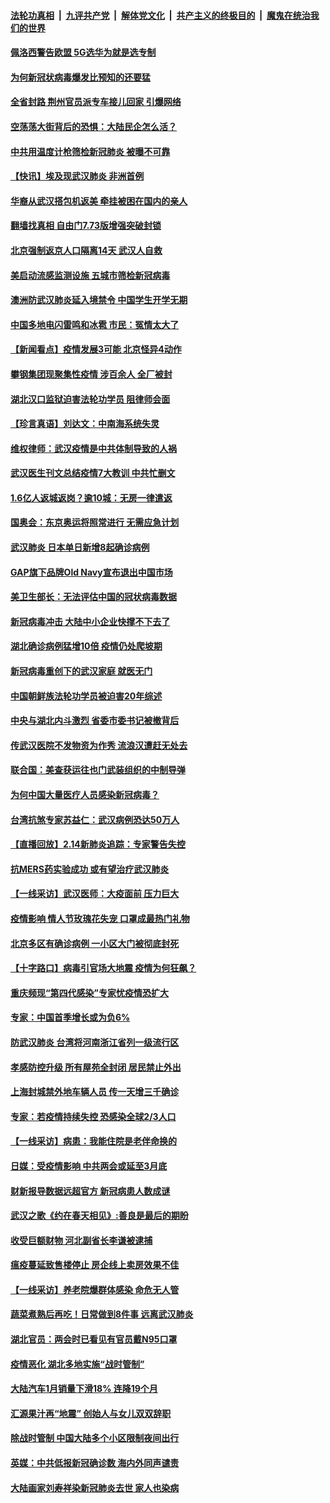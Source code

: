 ####  [法轮功真相](../../../../basic/blob/master/README.md?t=02150639) &nbsp;|&nbsp; [九评共产党](../../../../9ping.md/blob/master/README.md?t=02150639) &nbsp;|&nbsp; [解体党文化](../../../../jtdwh.md/blob/master/README.md?t=02150639)  &nbsp;|&nbsp; [共产主义的终极目的](../../../../gczydzjmd.md/blob/master/README.md?t=02150639) &nbsp;|&nbsp; [魔鬼在统治我们的世界](../../../../mgztzwmdsj.md/blob/master/README.md?t=02150639) 

#### [佩洛西警告欧盟 5G选华为就是选专制](../pages/nsc413/n11869898.md?t=02150639) 

#### [为何新冠状病毒爆发比预知的还要猛](../pages/nsc413/n11869828.md?t=02150639) 

#### [全省封路 荆州官员派专车接儿回家 引爆网络](../pages/nsc413/n11869853.md?t=02150639) 

#### [空荡荡大街背后的恐惧：大陆民企怎么活？](../pages/nsc413/n11869676.md?t=02150639) 

#### [中共用温度计枪筛检新冠肺炎 被曝不可靠](../pages/nsc413/n11869707.md?t=02150639) 

#### [【快讯】埃及现武汉肺炎 非洲首例](../pages/nsc413/n11869766.md?t=02150639) 

#### [华裔从武汉搭包机返美 牵挂被困在国内的亲人](../pages/nsc413/n11869711.md?t=02150639) 

#### [翻墙找真相 自由门7.73版增强突破封锁](../pages/nsc413/n11869569.md?t=02150639) 

#### [北京强制返京人口隔离14天 武汉人自救](../pages/nsc413/n11869537.md?t=02150639) 

#### [美启动流感监测设施 五城市筛检新冠病毒](../pages/nsc413/n11869689.md?t=02150639) 

#### [澳洲防武汉肺炎延入境禁令 中国学生开学无期](../pages/nsc413/n11869546.md?t=02150639) 

#### [中国多地电闪雷鸣和冰雹 市民：冤情太大了](../pages/nsc413/n11869531.md?t=02150639) 

#### [【新闻看点】疫情发展3可能 北京怪异4动作](../pages/nsc413/n11869486.md?t=02150639) 

#### [攀钢集团现聚集性疫情 涉百余人 全厂被封](../pages/nsc413/n11869126.md?t=02150639) 

#### [湖北汉口监狱迫害法轮功学员 阻律师会面](../pages/nsc413/n11866766.md?t=02150639) 

#### [【珍言真语】刘达文：中南海系统失灵](../pages/nsc413/n11869465.md?t=02150639) 

#### [维权律师：武汉疫情是中共体制导致的人祸](../pages/nsc413/n11869205.md?t=02150639) 

#### [武汉医生刊文总结疫情7大教训 中共忙删文](../pages/nsc413/n11869244.md?t=02150639) 

#### [1.6亿人返城返岗？逾10城：无房一律遣返](../pages/nsc413/n11869360.md?t=02150639) 

#### [国奥会：东京奥运将照常进行 无需应急计划](../pages/nsc413/n11869422.md?t=02150639) 

#### [武汉肺炎 日本单日新增8起确诊病例](../pages/nsc413/n11869272.md?t=02150639) 

#### [GAP旗下品牌Old Navy宣布退出中国市场](../pages/nsc413/n11869319.md?t=02150639) 

#### [美卫生部长：无法评估中国的冠状病毒数据](../pages/nsc413/n11869301.md?t=02150639) 

#### [新冠病毒冲击 大陆中小企业快撑不下去了](../pages/nsc413/n11869259.md?t=02150639) 

#### [湖北确诊病例猛增10倍 疫情仍处爬坡期](../pages/nsc413/n11869173.md?t=02150639) 

#### [新冠病毒重创下的武汉家庭 就医无门](../pages/nsc413/n11869180.md?t=02150639) 

#### [中国朝鲜族法轮功学员被迫害20年综述](../pages/nsc413/n11846618.md?t=02150639) 

#### [中央与湖北内斗激烈 省委市委书记被撤背后](../pages/nsc413/n11868325.md?t=02150639) 

#### [传武汉医院不发物资为作秀 流浪汉遭赶无处去](../pages/nsc413/n11868856.md?t=02150639) 

#### [联合国：美查获运往也门武装组织的中制导弹](../pages/nsc413/n11868677.md?t=02150639) 

#### [为何中国大量医疗人员感染新冠病毒？](../pages/nsc413/n11869001.md?t=02150639) 

#### [台湾抗煞专家苏益仁：武汉病例恐达50万人](../pages/nsc413/n11869027.md?t=02150639) 

#### [【直播回放】2.14新肺炎追踪：专家警告失控](../pages/nsc413/n11868930.md?t=02150639) 

#### [抗MERS药实验成功 或有望治疗武汉肺炎](../pages/nsc413/n11868912.md?t=02150639) 


#### [【一线采访】武汉医师：大疫面前 压力巨大](../pages/nsc413/n11868829.md?t=02150639) 

#### [疫情影响 情人节玫瑰花失宠 口罩成最热门礼物](../pages/nsc413/n11868711.md?t=02150639) 

#### [北京多区有确诊病例 一小区大门被彻底封死](../pages/nsc413/n11868846.md?t=02150639) 

#### [【十字路口】病毒引官场大地震 疫情为何狂飙？](../pages/nsc413/n11867660.md?t=02150639) 

#### [重庆频现“第四代感染”专家忧疫情恐扩大](../pages/nsc413/n11868724.md?t=02150639) 

#### [专家：中国首季增长或为负6%](../pages/nsc413/n11868582.md?t=02150639) 

#### [防武汉肺炎 台湾将河南浙江省列一级流行区](../pages/nsc413/n11868612.md?t=02150639) 

#### [孝感防控升级 所有屋苑全封闭 居民禁止外出](../pages/nsc413/n11868558.md?t=02150639) 

#### [上海封城禁外地车辆人员 传一天增三千确诊](../pages/nsc413/n11868378.md?t=02150639) 

#### [专家：若疫情持续失控 恐感染全球2/3人口](../pages/nsc413/n11868428.md?t=02150639) 

#### [【一线采访】病患：我能住院是老伴命换的](../pages/nsc413/n11867769.md?t=02150639) 

#### [日媒：受疫情影响 中共两会或延至3月底](../pages/nsc413/n11868231.md?t=02150639) 

#### [财新报导数据远超官方 新冠病患人数成谜](../pages/nsc413/n11868190.md?t=02150639) 

#### [武汉之歌《约在春天相见》:善良是最后的期盼](../pages/nsc413/n11868413.md?t=02150639) 

#### [收受巨额财物 河北副省长李谦被逮捕](../pages/nsc413/n11868451.md?t=02150639) 

#### [瘟疫蔓延致售楼停止 房企线上卖房效果不佳](../pages/nsc413/n11868146.md?t=02150639) 

#### [【一线采访】养老院爆群体感染 命危无人管](../pages/nsc413/n11868341.md?t=02150639) 

#### [蔬菜煮熟后再吃！日常做到8件事 远离武汉肺炎](../pages/nsc413/n11867364.md?t=02150639) 

#### [湖北官员：两会时已看见有官员戴N95口罩](../pages/nsc413/n11867926.md?t=02150639) 

#### [疫情恶化 湖北多地实施“战时管制”](../pages/nsc413/n11868179.md?t=02150639) 

#### [大陆汽车1月销量下滑18% 连降19个月](../pages/nsc413/n11867516.md?t=02150639) 

#### [汇源果汁再“地震” 创始人与女儿双双辞职](../pages/nsc413/n11867908.md?t=02150639) 

#### [除战时管制 中国大陆多个小区限制夜间出行](../pages/nsc413/n11867833.md?t=02150639) 

#### [英媒：中共低报新冠确诊数 海内外同声谴责](../pages/nsc413/n11867421.md?t=02150639) 

#### [大陆画家刘寿祥染新冠肺炎去世 家人也染病](../pages/nsc413/n11867813.md?t=02150639) 

